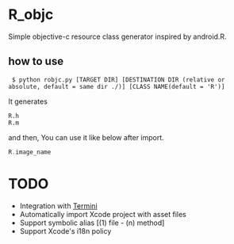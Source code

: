 # R_objc
Simple objective-c resource class generator inspired by android.R.

## how to use
```
 $ python robjc.py [TARGET DIR] [DESTINATION DIR (relative or absolute, default = same dir ./)] [CLASS NAME(default = 'R')]
```
It generates
```
R.h
R.m
```

and then, You can use it like below after import.
```objective-c
R.image_name
```

# TODO
* Integration with [Termini](https://github.com/metasmile/termini)
* Automatically import Xcode project with asset files
* Support symbolic alias [(1) file - (n) method]
* Support Xcode's i18n policy
